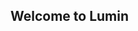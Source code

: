 ## Welcome to Lumin 

<!--

**This is where discord bots and other projects are stored lol**
This organization account was mostly made to facilitate easier adding of contributors to repositories and a more organized place to store projects
-->

